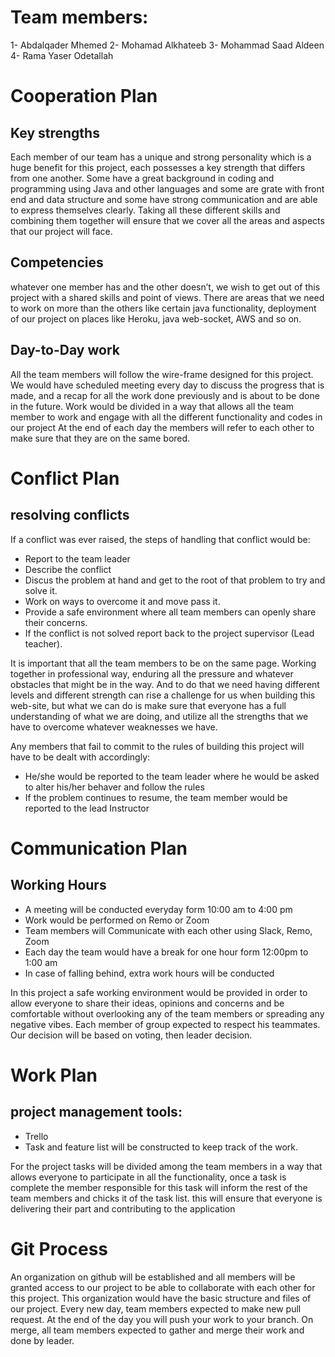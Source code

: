 
# Team members:

1- Abdalqader Mhemed
2- Mohamad Alkhateeb
3- Mohammad Saad Aldeen
4- Rama Yaser Odetallah

  
# Cooperation Plan


## Key strengths   

Each member of our team has a unique and strong personality which is a huge benefit for this project, each possesses a key strength that differs from one another. Some have a great background in coding and programming using Java and other languages and some are grate with front end and data structure and some have strong communication and are able to express themselves clearly. 
Taking all these different skills and combining them together will ensure that we cover all the areas and aspects that our project will face. 

## Competencies
whatever one member has and the other doesn’t, we wish to get out of this project with a shared skills and point of views. 
There are areas that we need to work on more than the others like certain java functionality, deployment of our project on places like Heroku, java web-socket, AWS and so on. 

## Day-to-Day work
All the team members will follow the wire-frame designed for this project. 
We would have scheduled meeting every day to discuss the progress that is made, and a recap for all the work done previously and is about to be done in the future. 
Work would be divided in a way that allows all the team member to work and engage with all the different functionality and codes in our project 
At the end of each day the members will refer to each other to make sure that they are on the same bored. 



# Conflict Plan 

## resolving conflicts
If a conflict was ever raised, the steps of handling that conflict would be: 
-	Report to the team leader
-	 Describe the conflict 
-	Discus the problem at hand and get to the root of that problem to try and solve it. 
-	Work on ways to overcome it and move pass it.
-	Provide a safe environment where all team members can openly share their concerns. 
-	If the conflict is not solved report back to the project supervisor (Lead teacher). 


It is important that all the team members to be on the same page. Working together in professional way, enduring all the pressure and whatever obstacles that might be in the way. And to do that we need having different levels and different strength can rise a challenge for us when building this web-site, but what we can do is make sure that everyone has a full understanding of what we are doing, and utilize all the strengths that we have to overcome whatever weaknesses we have. 

Any members that fail to commit to the rules of building this project will have to be dealt with accordingly: 
-	He/she would be reported to the team leader where he would be asked to alter his/her behaver and follow the rules 
-	If the problem continues to resume, the team member would be reported to the lead 
Instructor   


# Communication Plan

## Working Hours
-	A meeting will be conducted everyday form 10:00 am to 4:00 pm
-	Work would be performed on Remo or Zoom 
-	Team members will Communicate with each other using Slack, Remo, Zoom 
-	Each day the team would have a break for one hour form 12:00pm to 1:00 am 
-	In case of falling behind, extra work hours will be conducted

In this project a safe working environment would be provided in order to allow everyone to share their ideas, opinions and concerns and be comfortable without overlooking any of the team members or spreading any negative vibes. 
Each member of group expected to respect his teammates.
Our decision will be based on voting, then leader decision.

# Work Plan


## project management tools:
-	Trello
-	Task and feature list will be constructed to keep track of the work. 

For the project tasks will be divided among the team members in a way that allows everyone to participate in all the functionality, once a task is complete the member responsible for this task will inform the rest of the team members and chicks it of the task list. 
this will ensure that everyone is delivering their part and contributing to the application 

# Git Process

An organization on github will be established and all members will be granted access to our project to be able to collaborate with each other for this project. 
This organization would have the basic structure and files of our project.
Every new day, team members expected to make new pull request.
At the end of the day you will push your work to your branch.
On merge, all team members expected to gather and merge their work and done by leader.














